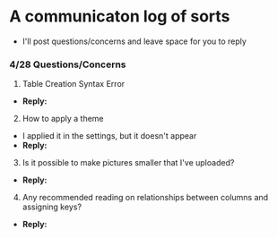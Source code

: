 # A communicaton log of sorts
- I'll post questions/concerns and leave space for you to reply

### 4/28 Questions/Concerns
1. Table Creation Syntax Error
  - **Reply:** 
  
2. How to apply a theme
  - I applied it in the settings, but it doesn't appear
  - **Reply:**
  
3. Is it possible to make pictures smaller that I've uploaded?
  - **Reply:**
  
4. Any recommended reading on relationships between columns and assigning keys?
  - **Reply:**
